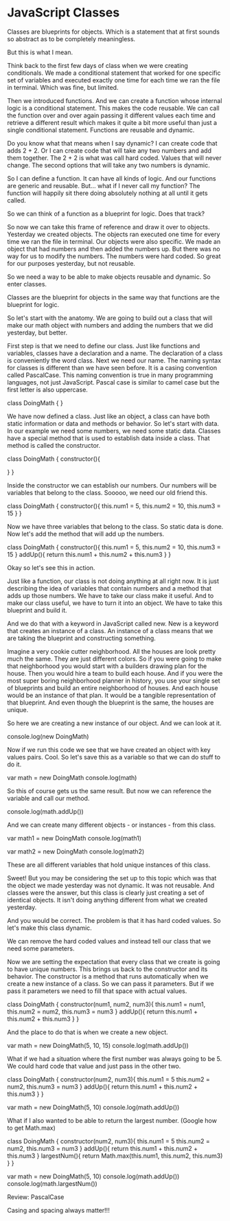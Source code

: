 # JavaScript Classes

Classes are blueprints for objects. Which is a statement that at first sounds so abstract as to be completely meaningless.

But this is what I mean.

Think back to the first few days of class when we were creating conditionals. We made a conditional statement that worked for one specific set of variables and executed exactly one time for each time we ran the file in terminal. Which was fine, but limited.

Then we introduced functions. And we can create a function whose internal logic is a conditional statement. This makes the code reusable. We can call the function over and over again passing it different values each time and retrieve a different result which makes it quite a bit more useful than just a single conditional statement. Functions are reusable and dynamic.

Do you know what that means when I say dynamic? I can create code that adds 2 + 2. Or I can create code that will take any two numbers and add them together. The 2 + 2 is what was call hard coded. Values that will never change. The second options that will take any two numbers is dynamic.

So I can define a function. It can have all kinds of logic. And our functions are generic and reusable. But... what if I never call my function? The function will happily sit there doing absolutely nothing at all until it gets called.

So we can think of a function as a blueprint for logic. Does that track?

So now we can take this frame of reference and draw it over to objects. Yesterday we created objects. The objects ran executed one time for every time we ran the file in terminal. Our objects were also specific. We made an object that had numbers and then added the numbers up. But there was no way for us to modify the numbers. The numbers were hard coded. So great for our purposes yesterday, but not reusable.

So we need a way to be able to make objects reusable and dynamic. So enter classes.

Classes are the blueprint for objects in the same way that functions are the blueprint for logic.

So let's start with the anatomy. We are going to build out a class that will make our math object with numbers and adding the numbers that we did yesterday, but better.

First step is that we need to define our class. Just like functions and variables, classes have a declaration and a name. The declaration of a class is conveniently the word class. Next we need our name. The naming syntax for classes is different than we have seen before. It is a casing convention called PascalCase. This naming convention is true in many programming languages, not just JavaScript. Pascal case is similar to camel case but the first letter is also uppercase.

class DoingMath {
}

We have now defined a class. Just like an object, a class can have both static information or data and methods or behavior. So let's start with data. In our example we need some numbers, we need some static data. Classes have a special method that is used to establish data inside a class. That method is called the constructor.

class DoingMath {
  constructor(){

  }
}

Inside the constructor we can establish our numbers. Our numbers will be variables that belong to the class. Sooooo, we need our old friend this.

class DoingMath {
  constructor(){
    this.num1 = 5,
    this.num2 = 10,
    this.num3 = 15
  }
}

Now we have three variables that belong to the class. So static data is done. Now let's add the method that will add up the numbers.

class DoingMath {
  constructor(){
    this.num1 = 5,
    this.num2 = 10,
    this.num3 = 15
  }
  addUp(){
    return this.num1 + this.num2 + this.num3
  }
}

Okay so let's see this in action.

Just like a function, our class is not doing anything at all right now. It is just describing the idea of variables that contain numbers and a method that adds up those numbers.
We have to take our class make it useful.
And to make our class useful, we have to turn it into an object.
We have to take this blueprint and build it.

And we do that with a keyword in JavaScript called new. New is a keyword that creates an instance of a class. An instance of a class means that we are taking the blueprint and constructing something.

Imagine a very cookie cutter neighborhood. All the houses are look pretty much the same. They are just different colors. So if you were going to make that neighborhood you would start with a builders drawing plan for the house. Then you would hire a team to build each house. And if you were the most super boring neighborhood planner in history, you use your single set of blueprints and build an entire neighborhood of houses. And each house would be an instance of that plan. It would be a tangible representation of that blueprint. And even though the blueprint is the same, the houses are unique.

So here we are creating a new instance of our object. And we can look at it.

console.log(new DoingMath)

Now if we run this code we see that we have created an object with key values pairs. Cool. So let's save this as a variable so that we can do stuff to do it.

var math = new DoingMath
console.log(math)

So this of course gets us the same result. But now we can reference the variable and call our method.

console.log(math.addUp())

And we can create many different objects - or instances - from this class.

var math1 = new DoingMath
console.log(math1)

var math2 = new DoingMath
console.log(math2)

These are all different variables that hold unique instances of this class.

Sweet! But you may be considering the set up to this topic which was that the object we made yesterday was not dynamic. It was not reusable. And classes were the answer, but this class is clearly just creating a set of identical objects. It isn't doing anything different from what we created yesterday.

And you would be correct. The problem is that it has hard coded values. So let's make this class dynamic.

We can remove the hard coded values and instead tell our class that we need some parameters.

Now we are setting the expectation that every class that we create is going to have unique numbers. This brings us back to the constructor and its behavior. The constructor is a method that runs automatically when we create a new instance of a class. So we can pass it parameters. But if we pass it parameters we need to fill that space with actual values.

class DoingMath {
  constructor(num1, num2, num3){
    this.num1 = num1,
    this.num2 = num2,
    this.num3 = num3
  }
  addUp(){
    return this.num1 + this.num2 + this.num3
  }
}

And the place to do that is when we create a new object.

var math = new DoingMath(5, 10, 15)
console.log(math.addUp())


What if we had a situation where the first number was always going to be 5. We could hard code that value and just pass in the other two.

class DoingMath {
  constructor(num2, num3){
    this.num1 = 5
    this.num2 = num2,
    this.num3 = num3
  }
  addUp(){
    return this.num1 + this.num2 + this.num3
  }
}

var math = new DoingMath(5, 10)
console.log(math.addUp())


What if I also wanted to be able to return the largest number. (Google how to get Math.max)

class DoingMath {
  constructor(num2, num3){
    this.num1 = 5
    this.num2 = num2,
    this.num3 = num3
  }
  addUp(){
    return this.num1 + this.num2 + this.num3
  }
  largestNum(){
    return Math.max(this.num1, this.num2, this.num3)
  }
}


var math = new DoingMath(5, 10)
console.log(math.addUp())
console.log(math.largestNum())







Review:
PascalCase

Casing and spacing always matter!!!